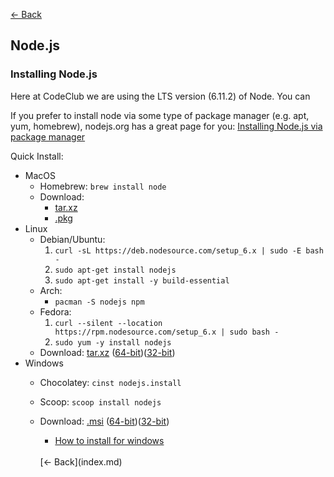 [<- Back](index.md)

## <a name="node"></a>Node.js

### Installing Node.js

Here at CodeClub we are using the LTS version (6.11.2) of Node. You can

If you prefer to install node via some type of package manager (e.g. apt, yum, homebrew), nodejs.org has a great page for you: [Installing Node.js via package manager](https://nodejs.org/en/download/package-manager/#windows)


Quick Install:
- MacOS
  - Homebrew: `brew install node`
  - Download:
    - [tar.xz](https://nodejs.org/dist/v6.11.2/node-v6.11.2-darwin-x64.tar.gz)
    - [.pkg](https://nodejs.org/dist/v6.11.2/node-v6.11.2.pkg)
- Linux
  - Debian/Ubuntu:
    1.  `curl -sL https://deb.nodesource.com/setup_6.x | sudo -E bash -`
    2. `sudo apt-get install nodejs`
    3. `sudo apt-get install -y build-essential`
  - Arch:
    - `pacman -S nodejs npm`
  - Fedora:
    1. `curl --silent --location https://rpm.nodesource.com/setup_6.x | sudo bash -`
    2. `sudo yum -y install nodejs`
  - Download: [tar.xz](https://nodejs.org/en/download/) ([64-bit](https://nodejs.org/dist/v6.11.2/node-v6.11.2-linux-x64.tar.xz))([32-bit](https://nodejs.org/dist/v6.11.2/node-v6.11.2-linux-x86.tar.xz))
- Windows
  - Chocolatey: `cinst nodejs.install`
  - Scoop: `scoop install nodejs`
  - Download: [.msi](https://nodejs.org/en/download/) ([64-bit](https://nodejs.org/dist/v6.11.2/node-v6.11.2-x64.msi))([32-bit](https://nodejs.org/dist/v6.11.2/node-v6.11.2-x86.msi))
    - [How to install for windows](http://blog.teamtreehouse.com/install-node-js-npm-windows)

    <br>
    [<- Back](index.md)
